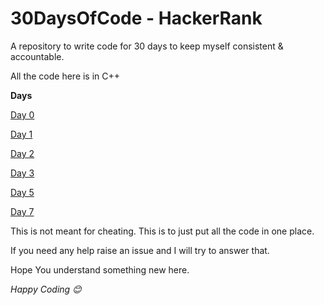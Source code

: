 # 30DaysOfCode - HackerRank
A repository to write code for 30 days to keep myself consistent & accountable.

All the code here is in C++

**Days**

[Day 0](days/day-0.md)

[Day 1](days/day-1.md)

[Day 2](days/day-2.md)

[Day 3](days/day-3.md)

[Day 5](days/day-5.md)

[Day 7](days/day-7.md)

This is not meant for cheating. This is to just put all the code in one place.

If you need any help raise an issue and I will try to answer that.

Hope You understand something new here.

*Happy Coding :blush:*
